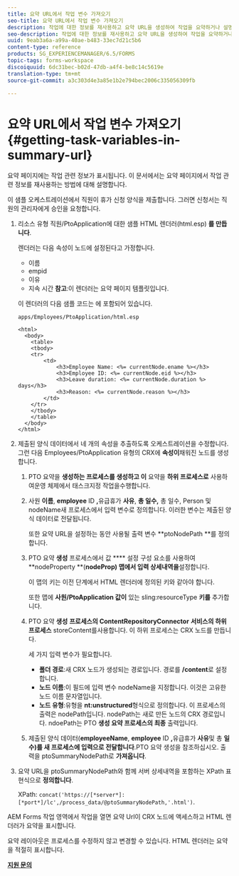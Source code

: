 ```yaml
---
title: 요약 URL에서 작업 변수 가져오기
seo-title: 요약 URL에서 작업 변수 가져오기
description: 작업에 대한 정보를 재사용하고 요약 URL을 생성하여 작업을 요약하거나 설명하는 방법
seo-description: 작업에 대한 정보를 재사용하고 요약 URL을 생성하여 작업을 요약하거나 설명하는 방법
uuid: 9eab3a6a-a99a-40ae-b483-33ec7d21c5b6
content-type: reference
products: SG_EXPERIENCEMANAGER/6.5/FORMS
topic-tags: forms-workspace
discoiquuid: 6dc31bec-b02d-47db-a4f4-be8c14c5619e
translation-type: tm+mt
source-git-commit: a3c303d4e3a85e1b2e794bec2006c335056309fb

---
```



# 요약 URL에서 작업 변수 가져오기 {#getting-task-variables-in-summary-url}

요약 페이지에는 작업 관련 정보가 표시됩니다. 이 문서에서는 요약 페이지에서 작업 관련 정보를 재사용하는 방법에 대해 설명합니다.

이 샘플 오케스트레이션에서 직원이 휴가 신청 양식을 제출합니다. 그러면 신청서는 직원의 관리자에게 승인을 요청합니다.

1. 리소스 유형 직원/PtoApplication에 대한 샘플 HTML 렌더러(html.esp) **를 만듭니다**.

   렌더러는 다음 속성이 노드에 설정된다고 가정합니다.

   * 이름
   * empid
   * 이유
   * 지속 시간
   **참고**:이 렌더러는 요약 페이지 템플릿입니다.

   이 렌더러의 다음 샘플 코드는 에 포함되어 있습니다.

   `apps/Employees/PtoApplication/html.esp`

   ```
   <html>
     <body>
       <table>
       <tbody>
       <tr>
           <td>
               <h3>Employee Name: <%= currentNode.ename %></h3>
               <h3>Employee ID: <%= currentNode.eid %></h3>
               <h3>Leave duration: <%= currentNode.duration %> days</h3>
               <h3>Reason: <%= currentNode.reason %></h3>
           </td>
       </tr>
       </tbody>
       </table>
     </body>
   </html>
   ```

1. 제출된 양식 데이터에서 네 개의 속성을 추출하도록 오케스트레이션을 수정합니다. 그런 다음 Employees/PtoApplication 유형의 CRX에 **속성이**&#x200B;채워진 노드를 생성합니다.

   1. PTO 요약을 **생성하는 프로세스를 생성하고 이** 요약을 **하위 프로세스로** 사용하여운영 체제에서 태스크지정 작업을수행합니다.
   1. 사원 **이름**, **employee** ID **,**&#x200B;유급휴가 **사유**, **총 일수,** 총 일수, Person 및 nodeName새 프로세스에서 입력 변수로 정의합니다. 이러한 변수는 제출된 양식 데이터로 전달됩니다.

      또한 요약 URL을 설정하는 동안 사용될 출력 변수 **ptoNodePath **를 정의합니다.

   1. PTO 요약 **생성** 프로세스에서 값 **** 설정 구성 요소를 사용하여 **nodeProperty **(**nodeProp) 맵에서 입력 상세내역을**&#x200B;설정합니다.

      이 맵의 키는 이전 단계에서 HTML 렌더러에 정의된 키와 같아야 합니다.

      또한 맵에 **사원/PtoApplication 값이** 있는 sling:resourceType **키를** 추가합니다.

   1. PTO 요약 **생성** **프로세스의 ContentRepositoryConnector** **서비스의 하위 프로세스** storeContent를사용합니다. 이 하위 프로세스는 CRX 노드를 만듭니다.

      세 가지 입력 변수가 필요합니다.

      * **폴더 경로**:새 CRX 노드가 생성되는 경로입니다. 경로를 **/content**&#x200B;로 설정합니다.
      * **노드 이름**:이 필드에 입력 변수 nodeName을 지정합니다. 이것은 고유한 노드 이름 문자열입니다.
      * **노드 유형**:유형을 **nt:unstructured**&#x200B;형식으로 정의합니다. 이 프로세스의 출력은 nodePath입니다. nodePath는 새로 만든 노드의 CRX 경로입니다. ndoePath는 PTO **생성 요약 프로세스의 최종** 출력입니다.
   1. 제출된 양식 데이터(**employeeName**, **employee** ID **,**&#x200B;유급휴가 **사유**&#x200B;및 총 **일수)를 새 프로세스에 입력으로 전달합니다**.PTO 요약 생성을 참조하십시오. 출력을 ptoSummaryNodePath로 **가져옵니다**.


1. 요약 URL을 ptoSummaryNodePath와 함께 서버 상세내역을 포함하는 XPath 표현식으로 **정의합니다**.

   XPath: `concat('https://[*server*]:[*port*]/lc',/process_data/@ptoSummaryNodePath,'.html')`.

AEM Forms 작업 영역에서 작업을 열면 요약 Url이 CRX 노드에 액세스하고 HTML 렌더러가 요약을 표시합니다.

요약 레이아웃은 프로세스를 수정하지 않고 변경할 수 있습니다. HTML 렌더러는 요약을 적절히 표시합니다.

**[지원 문의](https://www.adobe.com/account/sign-in.supportportal.html)**
